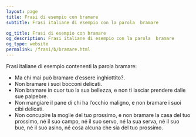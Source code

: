 ```yaml
---
layout: page
title: Frasi di esempio con bramare 
subtitle: Frasi italiane di esempio con la parola  bramare

og_title: Frasi di esempio con bramare 
og_description: Frasi italiane di esempio con la parola  bramare
og_type: website
permalink: /frasi/b/bramare.html
---
```


Frasi italiane di esempio contenenti la parola bramare:


- Ma chi mai può bramare d’essere inghiottito?.
- Non bramare i suoi bocconi delicati.
- Non bramare in cuor tuo la sua bellezza, e non ti lasciar prendere dalle sue palpebre.
- Non mangiare il pane di chi ha l’occhio maligno, e non bramare i suoi cibi delicati.
- Non concupire la moglie del tuo prossimo, e non bramare la casa del tuo prossimo, né il suo campo, né il suo servo, né la sua serva, né il suo bue, né il suo asino, né cosa alcuna che sia del tuo prossimo.
